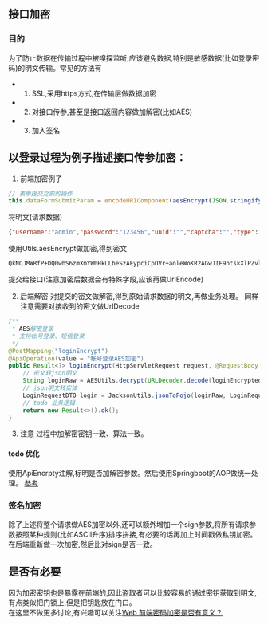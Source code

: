 ## 接口加密

### 目的
为了防止数据在传输过程中被嗅探监听,应该避免数据,特别是敏感数据(比如登录密码)的明文传输。常见的方法有
* 1. SSL,采用https方式,在传输层做数据加密
* 2. 对接口传参,甚至是接口返回内容做加解密(比如AES)
* 3. 加入签名

## 以登录过程为例子描述接口传参加密：
1. 前端加密例子
```javascript
// 表单提交之前的操作
this.dataFormSubmitParam = encodeURIComponent(aesEncrypt(JSON.stringify(this.dataForm)))
```
将明文(请求数据)
```json
{"username":"admin","password":"123456","uuid":"","captcha":"","type":10}
```
使用Utils.aesEncrypt做加密,得到密文
```
QkNOJMWRfP+DQ0whS6zmXmYW0HkLLbeSzAEypciCpOVr+aoleWoKR2AGwJIF9htskXlPZvlvNiwvqYtJqopnYWnfPGFkWHhjafhYnUJ1lDI=
```
提交给接口(注意加密后数据会有特殊字段,应该再做UrlEncode)

2. 后端解密
对提交的密文做解密,得到原始请求数据的明文,再做业务处理。
同样注意需要对接收到的密文做UrlDecode
```java
/**
 * AES解密登录
 * 支持帐号登录、短信登录
 */
@PostMapping("loginEncrypt")
@ApiOperation(value = "帐号登录AES加密")
public Result<?> loginEncrypt(HttpServletRequest request, @RequestBody String loginEncrypted) throws UnsupportedEncodingException {
    // 密文转json明文
    String loginRaw = AESUtils.decrypt(URLDecoder.decode(loginEncrypted, "utf-8"));
    // json明文转实体
    LoginRequestDTO login = JacksonUtils.jsonToPojo(loginRaw, LoginRequestDTO.class);
    // todo 业务逻辑
    return new Result<>().ok();
}
```

3. 注意
过程中加解密密钥一致、算法一致。

#### todo 优化
使用ApiEncrpty注解,标明是否加解密参数。然后使用Springboot的AOP做统一处理。
[参考](https://blog.csdn.net/weixin_44505962/article/details/101231330)

### 签名加密
除了上述将整个请求做AES加密以外,还可以额外增加一个sign参数,将所有请求参数按照某种规则(比如ASCII升序)排序拼接,有必要的话再加上时间戳做私钥加密。
在后端重新做一次加密,然后比对sign是否一致。

## 是否有必要
因为加密密钥也是暴露在前端的,因此盗取者可以比较容易的通过密钥获取到明文,有点类似把门锁上,但是把钥匙放在门口。    
在这里不做更多讨论,有兴趣可以关注[Web 前端密码加密是否有意义？](https://www.zhihu.com/question/25539382)



